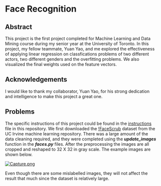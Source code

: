 # Face Recognition

## Abstract 

This project is the first project completed for Machine Learning and Data Mining course during my senior year at the University of Toronto. In this project, my fellow teammate, Yuan Yao, and me explored the effectiveness of applying linear regression on classfications problems of two different actors, two different genders and the overfitting problems. We also visualized the final weights used on the feature vectors. 

## Acknowledgements

I would like to thank my collaborator, Yuan Yao, for his strong dedication and intelligence to make this project a great one. 

## Problems 

The specific instructions of this project could be found in the [instructions](./Instructions.pdf) file in this repository. We first downloaded the [!FaceScrub](http://vintage.winklerbros.net/facescrub.html) dataset from the UC Irvine machine learning repository. There was a large amount of the data cleaning required, and they were completed using the ***update_images*** function in the ***faces.py*** files. After the preprocessing the images are all cropped and reshaped to 32 X 32 in gray scale. The example images are shown below. 

[![Capture.png](https://s18.postimg.org/ok59iyp7d/Capture.png)](https://postimg.org/image/bsr3cgff9/)

Even though there are some mislabelled images, they will not affect the result that much since the dataset is relatively large. 
